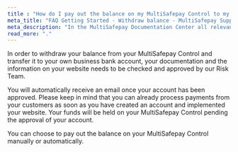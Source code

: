 ```yaml
---
title : "How do I pay out the balance on my MultiSafepay Control to my business bank account?"
meta_title: "FAQ Getting Started - Withdraw balance - MultiSafepay Support"
meta_description: "In the MultiSafepay Documentation Center all relevant information regarding our Plugins and API. As well as Support pages for Payment Method, Tools and General Questions. You can also find the contact details of our Support Team and Integration Team."
read_more: "."
---
```

In order to withdraw your balance from your MultiSafepay Control and transfer it to your own business bank account, your documentation and the information on your website needs to be checked and approved by our Risk Team.

You will automatically receive an email once your account has been approved. Please keep in mind that you can already process payments from your customers as soon as you have created an account and implemented your website. Your funds will be held on your MultiSafepay Control pending the approval of your account.

You can choose to pay out the balance on your MultiSafepay Control manually or automatically.

